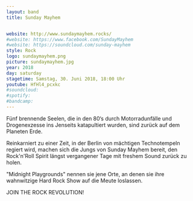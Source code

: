 ```yaml
---
layout: band
title: Sunday Mayhem


website: http://www.sundaymayhem.rocks/
#website: https://www.facebook.com/SundayMayhem
#website: https://soundcloud.com/sunday-mayhem
style: Rock
logo: sundaymayhem.png
picture: sundaymayhem.jpg
year: 2018
day: saturday
stagetime: Samstag, 30. Juni 2018, 18:00 Uhr
youtube: HfHl4_pcxkc
#soundcloud:
#spotify:
#bandcamp:
---
```


Fünf brennende Seelen, die in den 80‘s durch Motorradunfälle und Drogenexzesse ins Jenseits katapultiert wurden, sind zurück auf dem Planeten Erde.

Reinkarniert zu einer Zeit, in der Berlin von mächtigen Technotempeln regiert wird, machen sich die Jungs von Sunday Mayhem bereit, den Rock'n'Roll Spirit längst vergangener Tage mit freshem Sound zurück zu holen.

"Midnight Playgrounds" nennen sie jene Orte, an denen sie ihre wahnwitzige Hard Rock Show auf die Meute loslassen.

JOIN THE ROCK REVOLUTION!
